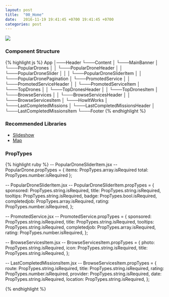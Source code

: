 ```yaml
---
layout: post
title:  "00_Home"
date:   2016-11-19 19:41:45 +0700 19:41:45 +0700
categories: post
---
```


<img src="{{ site.github.url }}/images/posts/2016-11-19/00_Home.jpg">

### Component Structure

{% highlight js %}
App
│───Header
└───Content
│   └───MainBanner
│   └───PopularDrones
│   │   └───PopularDroneHeader
│   │   └───PopularDroneSlider
│   │   │   └───PopularDroneSliderItem
│   │   └───PopularDronePagination
│   └───PromotedService
│   │   └───PromotedServiceHeader
│   │   └───PromotedServiceItem
│   └───TopDrones
│   │   └───TopDronesHeader
│   │   └───TopDronesItem
│   └───BrowseServices
│   │   └───BrowseServicesHeader
│   │   └───BrowseServicesItem
│   └───HowItWorks
│   └───LastCompletedMissions
│       └───LastCompletedMissionsHeader
│       └───LastCompletedMissionsItem
└───Footer
{% endhighlight %}

### Recommended Libraries

* [Slideshow](https://github.com/xiaolin/react-image-gallery)
* [Map](https://github.com/istarkov/google-map-react)

### PropTypes

{% highlight ruby %}
-- PopularDroneSliderItem.jsx --
PopularDrone.propTypes = {
  items: PropTypes.array.isRequired
  total: PropTypes.number.isRequired
};

-- PopularDroneSliderItem.jsx --
PopularDroneSliderItem.propTypes = {
  sponsored: PropTypes.string.isRequired,
  title: PropTypes.string.isRequired,
  tooltips: PropTypes.string.isRequired,
  badge: PropTypes.bool.isRequired,
  completedjob: PropTypes.array.isRequired,
  rating: PropTypes.number.isRequired,
};

-- PromotedService.jsx --
PromotedService.propTypes = {
  sponsored: PropTypes.string.isRequired,
  title: PropTypes.string.isRequired,
  tooltips: PropTypes.string.isRequired,
  completedjob: PropTypes.array.isRequired,
  rating: PropTypes.number.isRequired,
};

-- BrowseServicesItem.jsx --
BrowseServicesItem.propTypes = {
  photo: PropTypes.string.isRequired,
  icon: PropTypes.string.isRequired,
  title: PropTypes.string.isRequired,
};

-- LastCompletedMissionsItem.jsx --
BrowseServicesItem.propTypes = {
  route: PropTypes.string.isRequired,
  title: PropTypes.string.isRequired,
  rating: PropTypes.number.isRequired,
  provider: PropTypes.string.isRequired,
  date: PropTypes.string.isRequired,
  location: PropTypes.string.isRequired,
};

{% endhighlight %}

